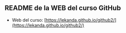 ## README de la WEB del curso GitHub
- Web del curso: [https://lekanda.github.io/github2/](https://lekanda.github.io/github2/)
